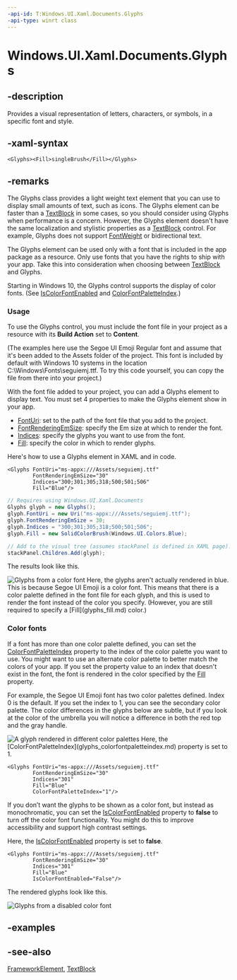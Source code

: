 ```yaml
---
-api-id: T:Windows.UI.Xaml.Documents.Glyphs
-api-type: winrt class
---
```


<!-- Class syntax.
public class Glyphs : Windows.UI.Xaml.FrameworkElement, Windows.UI.Xaml.Documents.IGlyphs, Windows.UI.Xaml.Documents.IGlyphs2
-->

# Windows.UI.Xaml.Documents.Glyphs

## -description
Provides a visual representation of letters, characters, or symbols, in a specific font and style.



## -xaml-syntax
```xaml
<Glyphs><Fill>singleBrush</Fill></Glyphs>
```


## -remarks
The Glyphs class provides a light weight text element that you can use to display small amounts of text, such as icons. The Glyphs element can be faster than a [TextBlock](../windows.ui.xaml.controls/textblock.md) in some cases, so you should consider using Glyphs when performance is a concern. However, the Glyphs element doesn't have the same localization and stylistic properties as a [TextBlock](../windows.ui.xaml.controls/textblock.md) control. For example, Glyphs does not support [FontWeight](../windows.ui.xaml.controls/textblock_fontweight.md) or bidirectional text.

The Glyphs element can be used only with a font that is included in the app package as a resource. Only use fonts that you have the rights to ship with your app. Take this into consideration when choosing between [TextBlock](../windows.ui.xaml.controls/textblock.md) and Glyphs.

Starting in Windows 10, the Glyphs control supports the display of color fonts. (See [IsColorFontEnabled](glyphs_iscolorfontenabled.md) and [ColorFontPaletteIndex](glyphs_colorfontpaletteindex.md).)

### Usage

To use the Glyphs control, you must include the font file in your project as a resource with its **Build Action** set to **Content**.



(The examples here use the Segoe UI Emoji Regular font and assume that it's been added to the Assets folder of the project. This font is included by default with Windows 10 systems in the location C:\Windows\Fonts\seguiemj.ttf. To try this code yourself, you can copy the file from there into your project.)

With the font file added to your project, you can add a Glyphs element to display text. You must set 4 properties to make the Glyphs element show in your app.
+ [FontUri](glyphs_fonturi.md): set to the path of the font file that you add to the project.
+ [FontRenderingEmSize](glyphs_fontrenderingemsize.md): specify the Em size at which to render the font.
+ [Indices](glyphs_indices.md): specify the glyphs you want to use from the font.
+ [Fill](glyphs_fill.md): specify the color in which to render glyphs.


Here's how to use a Glyphs element in XAML and in code.

```xaml
<Glyphs FontUri="ms-appx:///Assets/seguiemj.ttf" 
        FontRenderingEmSize="30" 
        Indices="300;301;305;318;500;501;506" 
        Fill="Blue"/>
```

```csharp
// Requires using Windows.UI.Xaml.Documents 
Glyphs glyph = new Glyphs();
glyph.FontUri = new Uri("ms-appx:///Assets/seguiemj.ttf");
glyph.FontRenderingEmSize = 30;
glyph.Indices = "300;301;305;318;500;501;506";
glyph.Fill = new SolidColorBrush(Windows.UI.Colors.Blue);

// Add to the visual tree (assumes stackPanel is defined in XAML page).
stackPanel.Children.Add(glyph);
```

The results look like this.

<img src="images/Glyphs_ColorFont_Enabled.png" alt="Glyphs from a color font" />
Here, the glyphs aren't actually rendered in blue. This is because Segoe UI Emoji is a color font. This means that there is a color palette defined in the font file for each glyph, and this is used to render the font instead of the color you specify. (However, you are still required to specify a [Fill](glyphs_fill.md) color.)

### Color fonts

If a font has more than one color palette defined, you can set the [ColorFontPaletteIndex](glyphs_colorfontpaletteindex.md) property to the index of the color palette you want to use. You might want to use an alternate color palette to better match the colors of your app. If you set the property value to an index that doesn't exist in the font, the font is rendered in the color specified by the [Fill](glyphs_fill.md) property.

For example, the Segoe UI Emoji font has two color palettes defined. Index 0 is the default. If you set the index to 1, you can see the secondary color palette. The color differences in the glyphs below are subtle, but if you look at the color of the umbrella you will notice a difference in both the red top and the gray handle.

<img src="images/Glyphs_ColorPalette.png" alt="A glyph rendered in different color palettes" />
Here, the [ColorFontPaletteIndex](glyphs_colorfontpaletteindex.md) property is set to 1.

```xaml
<Glyphs FontUri="ms-appx:///Assets/seguiemj.ttf" 
        FontRenderingEmSize="30" 
        Indices="301" 
        Fill="Blue" 
        ColorFontPaletteIndex="1"/>
```

If you don’t want the glyphs to be shown as a color font, but instead as monochromatic, you can set the [IsColorFontEnabled](glyphs_iscolorfontenabled.md) property to **false** to turn off the color font functionality. You might do this to improve accessibility and support high contrast settings.

Here, the [IsColorFontEnabled](glyphs_iscolorfontenabled.md) property is set to **false**.

```xaml
<Glyphs FontUri="ms-appx:///Assets/seguiemj.ttf" 
        FontRenderingEmSize="30" 
        Indices="301" 
        Fill="Blue" 
        IsColorFontEnabled="False"/>
```

The rendered glyphs look like this.

<img src="images/Glyphs_ColorFont_Disabled.png" alt="Glyphs from a disabled color font" />

## -examples

## -see-also
[FrameworkElement](../windows.ui.xaml/frameworkelement.md), [TextBlock](../windows.ui.xaml.controls/textblock.md)
